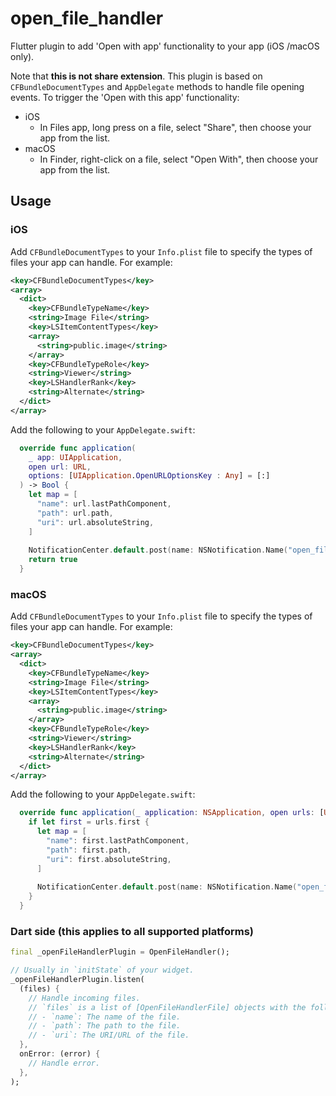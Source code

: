 # open_file_handler

Flutter plugin to add 'Open with app' functionality to your app (iOS /macOS only).

Note that **this is not share extension**. This plugin is based on `CFBundleDocumentTypes` and `AppDelegate` methods to handle file opening events. To trigger the 'Open with this app' functionality:

- iOS
  - In Files app, long press on a file, select "Share", then choose your app from the list.
- macOS
  - In Finder, right-click on a file, select "Open With", then choose your app from the list.
 
## Usage

### iOS

Add `CFBundleDocumentTypes` to your `Info.plist` file to specify the types of files your app can handle. For example:

```xml
<key>CFBundleDocumentTypes</key>
<array>
  <dict>
    <key>CFBundleTypeName</key>
    <string>Image File</string>
    <key>LSItemContentTypes</key>
    <array>
      <string>public.image</string>
    </array>
    <key>CFBundleTypeRole</key>
    <string>Viewer</string>
    <key>LSHandlerRank</key>
    <string>Alternate</string>
  </dict>
</array>
```

Add the following to your `AppDelegate.swift`:

```swift
  override func application(
    _ app: UIApplication,
    open url: URL,
    options: [UIApplication.OpenURLOptionsKey : Any] = [:]
  ) -> Bool {
    let map = [
      "name": url.lastPathComponent,
      "path": url.path,
      "uri": url.absoluteString,
    ]
    
    NotificationCenter.default.post(name: NSNotification.Name("open_file_handler/hot_uris"), object: nil, userInfo: map)
    return true
  }
```

### macOS

Add `CFBundleDocumentTypes` to your `Info.plist` file to specify the types of files your app can handle. For example:

```xml
<key>CFBundleDocumentTypes</key>
<array>
  <dict>
    <key>CFBundleTypeName</key>
    <string>Image File</string>
    <key>LSItemContentTypes</key>
    <array>
      <string>public.image</string>
    </array>
    <key>CFBundleTypeRole</key>
    <string>Viewer</string>
    <key>LSHandlerRank</key>
    <string>Alternate</string>
  </dict>
</array>
```

Add the following to your `AppDelegate.swift`:

```swift
  override func application(_ application: NSApplication, open urls: [URL]) {
    if let first = urls.first {
      let map = [
        "name": first.lastPathComponent,
        "path": first.path,
        "uri": first.absoluteString,
      ]
      
      NotificationCenter.default.post(name: NSNotification.Name("open_file_handler/hot_uris"), object: nil, userInfo: map)
    }
  }
```

### Dart side (this applies to all supported platforms)

```dart
final _openFileHandlerPlugin = OpenFileHandler();

// Usually in `initState` of your widget.
_openFileHandlerPlugin.listen(
  (files) {
    // Handle incoming files.
    // `files` is a list of [OpenFileHandlerFile] objects with the following properties:
    // - `name`: The name of the file.
    // - `path`: The path to the file.
    // - `uri`: The URI/URL of the file.
  },
  onError: (error) {
    // Handle error.
  },
);
```
